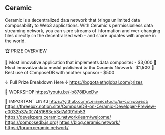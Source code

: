 ## Ceramic

Ceramic is a decentralized data network that brings unlimited data composability to Web3 applications. With Ceramic's permissionless data streaming network, you can store streams of information and ever-changing files directly on the decentralized web – and share updates with anyone in the world.


🏆 PRIZE OVERVIEW 

🥇 Most innovative application that implements data composites - $3,000
🥈 Most innovative data model published to the Ceramic Network - $1,500
🥉 Best use of ComposeDB with another sponsor - $500

↓ Full Prize Breakdown Here ↓ 
https://bogota.ethglobal.com/prizes


🚀 WORKSHOP
https://youtu.be/-b878iDuxDw


🔗 IMPORTANT LINKS
https://github.com/ceramicstudio/js-composedb 
https://threebox.notion.site/ComposeDB-on-Ceramic-Developer-Preview-c0032b37a007451683eb3d7a1091db53 
https://developers.ceramic.network/learn/welcome/
https://composedb.js.org/
https://blog.ceramic.network/
https://forum.ceramic.network/ 